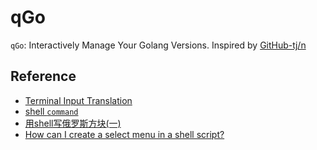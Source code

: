 # qGo
`qGo`: Interactively Manage Your Golang Versions. Inspired by [GitHub-tj/n](https://github.com/tj/n)

## Reference
- [Terminal Input Translation](https://www.gnu.org/software/screen/manual/html_node/Input-Translation.html)
- [shell `command`](https://www.ibm.com/support/knowledgecenter/zh/ssw_aix_72/com.ibm.aix.cmds1/command.htm)
- [用shell写俄罗斯方块(一)](http://blog.chinaunix.net/uid-26833883-id-3153839.html)
- [How can I create a select menu in a shell script?](http://askubuntu.com/questions/1705/how-can-i-create-a-select-menu-in-a-shell-script/55901)
